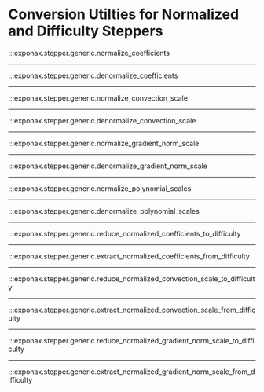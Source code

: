 # Conversion Utilties for Normalized and Difficulty Steppers

:::exponax.stepper.generic.normalize_coefficients

---

:::exponax.stepper.generic.denormalize_coefficients

---

:::exponax.stepper.generic.normalize_convection_scale

---

:::exponax.stepper.generic.denormalize_convection_scale

---

:::exponax.stepper.generic.normalize_gradient_norm_scale

---

:::exponax.stepper.generic.denormalize_gradient_norm_scale

---

:::exponax.stepper.generic.normalize_polynomial_scales

---

:::exponax.stepper.generic.denormalize_polynomial_scales

---

:::exponax.stepper.generic.reduce_normalized_coefficients_to_difficulty

---

:::exponax.stepper.generic.extract_normalized_coefficients_from_difficulty

---

:::exponax.stepper.generic.reduce_normalized_convection_scale_to_difficulty

---

:::exponax.stepper.generic.extract_normalized_convection_scale_from_difficulty

---

:::exponax.stepper.generic.reduce_normalized_gradient_norm_scale_to_difficulty

---

:::exponax.stepper.generic.extract_normalized_gradient_norm_scale_from_difficulty

<!-- ---

:::exponax.stepper.generic.reduce_normalized_nonlinear_scales_to_difficulty

---

:::exponax.stepper.generic.extract_normalized_nonlinear_scales_from_difficulty -->